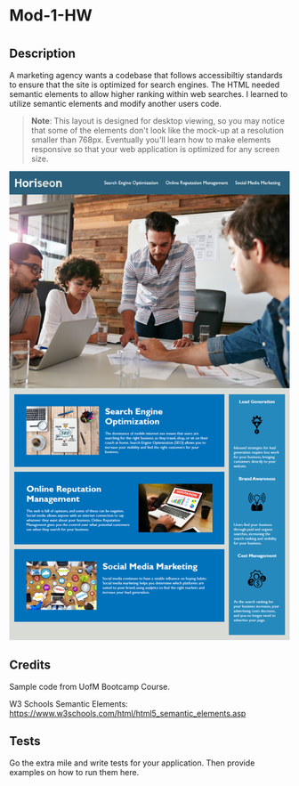 # Mod-1-HW
# <HTML CSS Challenge>

## Description

A marketing agency wants a codebase that follows accessibiltiy standards to ensure that the site is optimized for search engines. 
The HTML needed semantic elements to allow higher ranking within web searches.
I learned to utilize semantic elements and modify another users code.

> **Note**: This layout is designed for desktop viewing, so you may notice that some of the elements don't look like the mock-up at a resolution smaller than 768px. Eventually you'll learn how to make elements responsive so that your web application is optimized for any screen size.

![Sample Reference Image](/assets/images/01-html-css-git-homework-demo.png)

## Credits
Sample code from UofM Bootcamp Course.

W3 Schools Semantic Elements: https://www.w3schools.com/html/html5_semantic_elements.asp

## Tests

Go the extra mile and write tests for your application. Then provide examples on how to run them here.